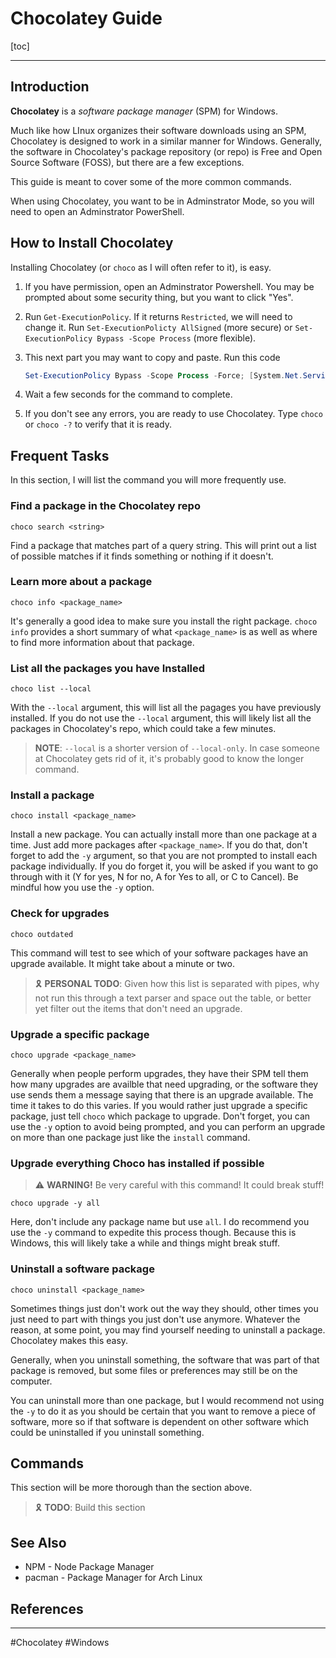 # Chocolatey Guide

[toc]

---

## Introduction

**Chocolatey** is a *software package manager* (SPM) for Windows.

Much like how LInux organizes their software downloads using an SPM, Chocolatey is designed to work in a similar manner for Windows. Generally, the software in Chocolatey's package repository (or repo) is Free and Open Source Software (FOSS), but there are a few exceptions.

This guide is meant to cover some of the more common commands.

When using Chocolatey, you want to be in Adminstrator Mode, so you will need to open an Adminstrator PowerShell.

## How to Install Chocolatey

Installing Chocolatey (or `choco` as I will often refer to it), is easy. 

1. If you have permission, open an Adminstrator Powershell. You may be prompted about some security thing, but you want to click "Yes".

2. Run `Get-ExecutionPolicy`. If it returns `Restricted`, we will need to change it. Run `Set-ExecutionPolicty AllSigned` (more secure) or `Set-ExecutionPolicy Bypass -Scope Process` (more flexible).

3. This next part you may want to copy and paste. Run this code

   ```powershell
   Set-ExecutionPolicy Bypass -Scope Process -Force; [System.Net.ServicePointManager]::SecurityProtocol = [System.Net.ServicePointManager]::SecurityProtocol -bor 3072; iex ((New-Object System.Net.WebClient).DownloadString('https://chocolatey.org/install.ps1'))
   ```

4. Wait a few seconds for the command to complete.

5. If you don't see any errors, you are ready to use Chocolatey. Type `choco` or `choco -?` to verify that it is ready.

## Frequent Tasks

In this section, I will list the command you will more frequently use.

### Find a package in the Chocolatey repo

```
choco search <string>
```

Find a package that matches part of a query string.  This will print out a list of possible matches if it finds something or nothing if it doesn't.

### Learn more about a package

```
choco info <package_name>
```

It's generally a good idea to make sure you install the right package. `choco info` provides a short summary of what `<package_name>` is as well as where to find more information about that package.

### List all the packages you have Installed

```
choco list --local
```

With the `--local` argument, this will list all the pagages you have previously installed.  If you do not use the `--local` argument, this will likely list all the packages in Chocolatey's repo, which could take a few minutes.

> **NOTE**: `--local` is a shorter version of `--local-only`. In case someone at Chocolatey gets rid of it, it's probably good to know the longer command.

### Install a package

```
choco install <package_name>
```

Install a new package. You can actually install more than one package at a time. Just add more packages after `<package_name>`. If you do that, don't forget to add the `-y` argument, so that you are not prompted to install each package individually.  If you do forget it, you will be asked if you want to go through with it (Y for yes, N for no, A for Yes to all, or C to Cancel). Be mindful how you use the `-y` option.

### Check for upgrades

```
choco outdated
```

This command will test to see which of your software packages have an upgrade available. It might take about a minute or two.

> :reminder_ribbon: **PERSONAL TODO**: Given how this list is separated with pipes, why not run this through a text parser and space out the table, or better yet filter out the items that don't need an upgrade.

### Upgrade a specific package

```
choco upgrade <package_name>
```

Generally when people perform upgrades, they have their SPM tell them how many upgrades are availble that need upgrading, or the software they use sends them a message saying that there is an upgrade available.  The time it takes to do this varies. If you would rather just upgrade a specific package, just tell `choco` which package to upgrade.  Don't forget, you can use the `-y` option to avoid being prompted, and you can perform an upgrade on more than one package just like the `install` command.

### Upgrade everything Choco has installed if possible

> :warning: **WARNING!** Be very careful with this command! It could break stuff!

```
choco upgrade -y all
```

Here, don't include any package name but use `all`. I do recommend you use the `-y` command to expedite this process though. Because this is Windows, this will likely take a while and things might break stuff.

 ### Uninstall a software package

```
choco uninstall <package_name>
```

Sometimes things just don't work out the way they should, other times you just need to part with things you just don't use anymore. Whatever the reason, at some point, you may find yourself needing to uninstall a package. Chocolatey makes this easy.

Generally, when you uninstall something, the software that was part of that package is removed, but some files or preferences may still be on the computer.

You can uninstall more than one package, but I would recommend not using the `-y` to do it as you should be certain that you want to remove a piece of software, more so if that software is dependent on other software which could be uninstalled if you uninstall something.

## Commands

This section will be more thorough than the section above.

> :reminder_ribbon: **TODO**: Build this section

## See Also

* NPM - Node Package Manager
* pacman - Package Manager for Arch Linux

## References

[^ choco ]: [Chocolatey](https://chocolatey.org/)
[^choco-gh]: Github. [Chocolatey choco repo](https://github.com/chocolatey/choco).
[^ choco-ghw ]: Github. [Chocolatey choco wiki](https://github.com/chocolatey/choco/wiki).



---

#Chocolatey #Windows